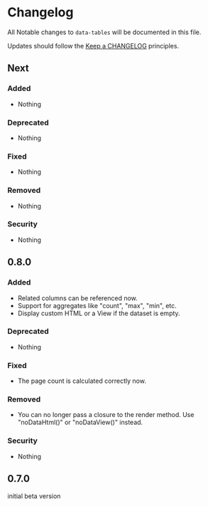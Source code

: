 # Changelog

All Notable changes to `data-tables` will be documented in this file.

Updates should follow the [Keep a CHANGELOG](http://keepachangelog.com/) principles.

## Next

### Added
- Nothing

### Deprecated
- Nothing

### Fixed
- Nothing

### Removed
- Nothing

### Security
- Nothing

## 0.8.0

### Added
- Related columns can be referenced now.
- Support for aggregates like "count", "max", "min", etc.
- Display custom HTML or a View if the dataset is empty.

### Deprecated
- Nothing

### Fixed
- The page count is calculated correctly now.

### Removed
- You can no longer pass a closure to the render method. Use "noDataHtml()" or "noDataView()" instead.

### Security
- Nothing

## 0.7.0

initial beta version
